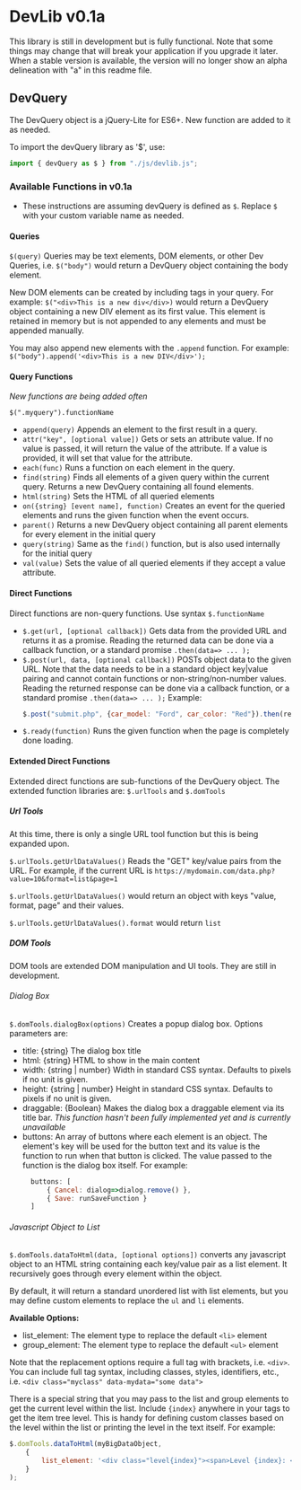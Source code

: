 # DevLib v0.1a

This library is still in development but is fully functional.  Note that some things may change that will break your application if you upgrade it later.  When a stable version is available, the version will no longer show an alpha delineation with "a" in this readme file.

## DevQuery

The DevQuery object is a jQuery-Lite for ES6+.  New function are added to it as needed.

To import the devQuery library as '$', use:

```javascript
import { devQuery as $ } from "./js/devlib.js";
```

### Available Functions in v0.1a

* These instructions are assuming devQuery is defined as `$`.  Replace `$` with your custom variable name as needed.

#### Queries

`$(query)` Queries may be text elements, DOM elements, or other Dev Queries, i.e. `$("body")` would return a DevQuery object containing the body element.

New DOM elements can be created by including tags in your query.  For example:
`$("<div>This is a new div</div>)` would return a DevQuery object containing a new DIV element as its first value.  This element is retained in memory but is not appended to any elements and must be appended manually.

You may also append new elements with the `.append` function.  For example:
`$("body").append('<div>This is a new DIV</div>');`

#### Query Functions

*New functions are being added often*

`$(".myquery").functionName`

* `append(query)` Appends an element to the first result in a query.
* `attr("key", [optional value])` Gets or sets an attribute value.  If no value is passed, it will return the value of the attribute.  If a value is provided, it will set that value for the attribute.
* `each(func)` Runs a function on each element in the query.
* `find(string)` Finds all elements of a given query within the current query.  Returns a new DevQuery containing all found elements.
* `html(string)` Sets the HTML of all queried elements
* `on({string} [event name], function)` Creates an event for the queried elements and runs the given function when the event occurs.
* `parent()` Returns a new DevQuery object containing all parent elements for every element in the initial query
* `query(string)` Same as the `find()` function, but is also used internally for the initial query
* `val(value)` Sets the value of all queried elements if they accept a value attribute.
  
#### Direct Functions

Direct functions are non-query functions.  Use syntax `$.functionName`

* `$.get(url, [optional callback])` Gets data from the provided URL and returns it as a promise.  Reading the returned data can be done via a callback function, or a standard promise `.then(data=> ... );`
* `$.post(url, data, [optional callback])` POSTs object data to the given URL.  Note that the data needs to be in a standard object key|value pairing and cannot contain functions or non-string/non-number values.  Reading the returned response can be done via a callback function, or a standard promise `.then(data=> ... );`
  Example:
  ```javascript
  $.post("submit.php", {car_model: "Ford", car_color: "Red"}).then(response=>...);
  ```
* `$.ready(function)` Runs the given function when the page is completely done loading.

#### Extended Direct Functions

Extended direct functions are sub-functions of the DevQuery object.  The extended function libraries are:
`$.urlTools` and `$.domTools`

##### Url Tools

At this time, there is only a single URL tool function but this is being expanded upon.

`$.urlTools.getUrlDataValues()` Reads the "GET" key/value pairs from the URL.  For example, if the current URL is 
```https://mydomain.com/data.php?value=10&format=list&page=1```

`$.urlTools.getUrlDataValues()` would return an object with keys "value, format, page" and their values.

`$.urlTools.getUrlDataValues().format` would return `list`

##### DOM Tools

DOM tools are extended DOM manipulation and UI tools.  They are still in development.

###### Dialog Box

`$.domTools.dialogBox(options)` Creates a popup dialog box.  Options parameters are:

* title: {string} The dialog box title
* html: {string} HTML to show in the main content
* width: {string | number} Width in standard CSS syntax.  Defaults to pixels if no unit is given.
* height: {string | number} Height in standard CSS syntax.  Defaults to pixels if no unit is given.
* draggable: {Boolean} Makes the dialog box a draggable element via its title bar. *This function hasn't been fully implemented yet and is currently unavailable*
* buttons: An array of buttons where each element is an object.  The element's key will be used for the button text and its value is the function to run when that button is clicked.  The value passed to the function is the dialog box itself.  For example:
  ```javascript
    buttons: [
        { Cancel: dialog=>dialog.remove() },
        { Save: runSaveFunction }
    ]
  ```

###### Javascript Object to List

```$.domTools.dataToHtml(data, [optional options])``` converts any javascript object to an HTML string containing each key/value pair as a list element. It recursively goes through every element within the object.  

By default, it will return a standard unordered list with list elements, but you may define custom elements to replace the ```ul``` and ```li``` elements.

**Available Options:**

* list_element: The element type to replace the default ```<li>``` element
* group_element: The element type to replace the default ```<ul>``` element

Note that the replacement options require a full tag with brackets, i.e. ```<div>```.  You can include full tag syntax, including classes, styles, identifiers, etc., i.e. ```<div class="myclass" data-mydata="some data">```

There is a special string that you may pass to the list and group elements to get the current level within the list.  Include ```{index}``` anywhere in your tags to get the item tree level.  This is handy for defining custom classes based on the level within the list or printing the level in the text itself.  For example:

```javascript
$.domTools.dataToHtml(myBigDataObject, 
    {
        list_element: '<div class="level{index}"><span>Level {index}: </span></div>'
    }
);
```
